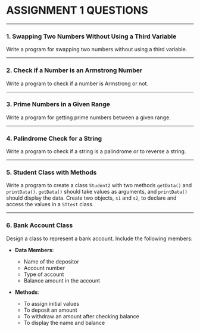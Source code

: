 # ASSIGNMENT 1 QUESTIONS

---

### 1. Swapping Two Numbers Without Using a Third Variable

Write a program for swapping two numbers without using a third variable.

---

### 2. Check if a Number is an Armstrong Number

Write a program to check if a number is Armstrong or not.

---

### 3. Prime Numbers in a Given Range

Write a program for getting prime numbers between a given range.

---

### 4. Palindrome Check for a String

Write a program to check if a string is a palindrome or to reverse a string.

---

### 5. Student Class with Methods

Write a program to create a class `Student2` with two methods `getData()` and `printData()`. `getData()` should take values as arguments, and `printData()` should display the data. Create two objects, `s1` and `s2`, to declare and access the values in a `STtest` class.

---

### 6. Bank Account Class

Design a class to represent a bank account. Include the following members:

- **Data Members**:
  - Name of the depositor
  - Account number
  - Type of account
  - Balance amount in the account

- **Methods**:
  - To assign initial values
  - To deposit an amount
  - To withdraw an amount after checking balance
  - To display the name and balance
